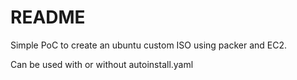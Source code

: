 # README

Simple PoC to create an ubuntu custom ISO using packer and EC2.

Can be used with or without autoinstall.yaml
